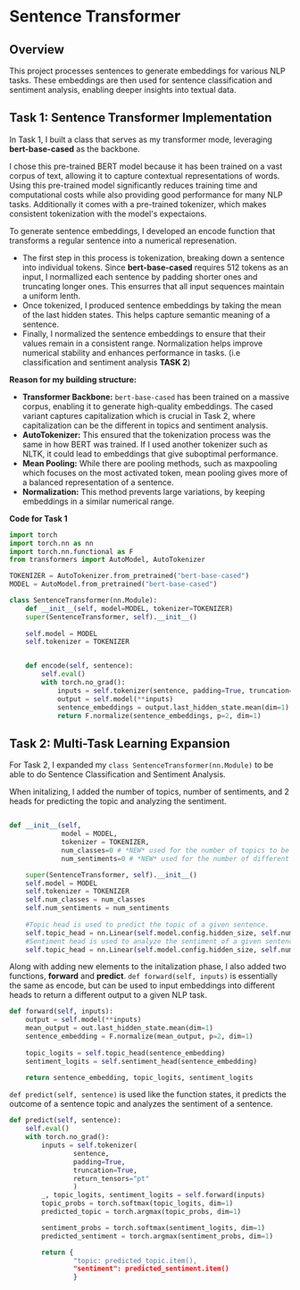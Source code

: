 # Sentence Transformer

## Overview

This project processes sentences to generate embeddings for various NLP tasks. These embeddings are then used for sentence classification and sentiment analysis, enabling deeper insights into textual data.


## Task 1: Sentence Transformer Implementation

In Task 1, I built a class that serves as my transformer mode, leveraging **bert-base-cased** as the backbone. 

I chose this pre-trained BERT model because it has been trained on a vast corpus of text, allowing it to capture contextual representations of words. Using this pre-trained model significantly reduces training time and computational costs while also providing good performance for many NLP tasks. Additionally it comes with a pre-trained tokenizer, which makes consistent tokenization with the model's expectaions.

To generate sentence embeddings, I developed an encode function that transforms a regular sentence into a numerical represenation.
- The first step in this process is tokenization, breaking down a sentence into individual tokens. Since **bert-base-cased** requires 512 tokens as an input, I normallized each sentence by padding shorter ones and truncating longer ones. This ensurres that all input sequences maintain a uniform lenth.
- Once tokenized, I produced sentence embeddings by taking the mean of the last hidden states. This helps capture semantic meaning of a sentence.
- Finally, I normalized the sentence embeddings to ensure that their values remain in a consistent range. Normalization helps improve numerical stability and enhances performance in tasks. (i.e classification and sentiment analysis **TASK 2**)

**Reason for my building structure:**

- **Transformer Backbone:** ``` bert-base-cased ``` has been trained on a massive corpus, enabling it to generate high-quality embeddings. The cased variant captures capitalization which is crucial in Task 2, where capitalization can be the different in topics and sentiment analysis.
- **AutoTokenizer:** This ensured that the tokenization process was the same in how BERT was trained. If I used another tokenizer such as NLTK, it could lead to embeddings that give suboptimal performance.
- **Mean Pooling:** While there are pooling methods, such as maxpooling which focuses on the most activated token, mean pooling gives more of a balanced representation of a sentence.
- **Normalization:** This method prevents large variations, by keeping embeddings in a similar numerical range.


**Code for Task 1**
```python
import torch
import torch.nn as nn
import torch.nn.functional as F
from transformers import AutoModel, AutoTokenizer

TOKENIZER = AutoTokenizer.from_pretrained("bert-base-cased")
MODEL = AutoModel.from_pretrained("bert-base-cased")

class SentenceTransformer(nn.Module):
    def __init__(self, model=MODEL, tokenizer=TOKENIZER)
    super(SentenceTransformer, self).__init__()
    
    self.model = MODEL
    self.tokenizer = TOKENIZER


    def encode(self, sentence):
        self.eval()
        with torch.no_grad():
            inputs = self.tokenizer(sentence, padding=True, truncation=True, return_tensors="pt")
            output = self.model(**inputs)
            sentence_embeddings = output.last_hidden_state.mean(dim=1)
            return F.normalize(sentence_embeddings, p=2, dim=1)
```

## Task 2: Multi-Task Learning Expansion

For Task 2, I expanded my ``` class SentenceTransformer(nn.Module) ``` to be able to do Sentence Classification and Sentiment Analysis.

When initalizing, I added the number of topics, number of sentiments, and 2 heads for predicting the topic and analyzing the sentiment.
```python

def __init__(self,
             model = MODEL,
             tokenizer = TOKENIZER,
             num_classes=0 # *NEW* used for the number of topics to be found. Initialized to 0 if nothing is found
             num_sentiments=0 # *NEW* used for the number of different sentiments. Initiliazed to 0 if nothing is found

    super(SentenceTransformer, self).__init__()
    self.model = MODEL
    self.tokenizer = TOKENIZER
    self.num_classes = num_classes
    self.num_sentiments = num_sentiments
    
    #Topic head is used to predict the topic of a given sentence.
    self.topic_head = nn.Linear(self.model.config.hidden_size, self.num_classes) #NEW
    #Sentiment head is used to analyze the sentiment of a given sentence.
    self.topic_head = nn.Linear(self.model.config.hidden_size, self.num_sentiments #NEW
```

Along with adding new elements to the initalization phase, I also added two functions, **forward** and **predict**.
``` def forward(self, inputs) ``` is essentially the same as encode, but can be used to input embeddings into different heads to return a different output to a given NLP task.
```python
def forward(self, inputs):
    output = self.model(**inputs)
    mean_output = out.last_hidden_state.mean(dim=1)
    sentence_embedding = F.normalize(mean_output, p=2, dim=1)
    
    topic_logits = self.topic_head(sentence_embedding)
    sentiment_logits = self.sentiment_head(sentence_embedding)

    return sentence_embedding, topic_logits, sentiment_logits
```

``` def predict(self, sentence) ``` is used like the function states, it predicts the outcome of a sentence topic and analyzes the sentiment of a sentence.
```python
def predict(self, sentence):
    self.eval()
    with torch.no_grad():
        inputs = self.tokenizer(
                sentence,
                padding=True,
                truncation=True,
                return_tensors="pt"
                )
        _, topic_logits, sentiment_logits = self.forward(inputs)
        topic_probs = torch.softmax(topic_logits, dim=1)
        predicted_topic = torch.argmax(topic_probs, dim=1)

        sentiment_probs = torch.softmax(sentiment_logits, dim=1)
        predicted_sentiment = torch.argmax(sentiment_probs, dim=1)

        return {
                "topic: predicted_topic.item(),
                "sentiment": predicted_sentiment.item()
                }
```
